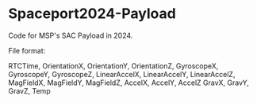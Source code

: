 # Spaceport2024-Payload
Code for MSP's SAC Payload in 2024.

File format:

RTCTime, OrientationX, OrientationY, OrientationZ, GyroscopeX, GyroscopeY, GyroscopeZ, LinearAccelX, LinearAccelY, LinearAccelZ, MagFieldX, MagFieldY, MagFieldZ, AccelX, AccelY, AccelZ GravX, GravY, GravZ, Temp
